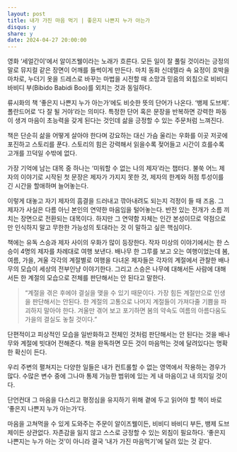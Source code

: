 ```yaml
---
layout: post
title: 내가 가진 마음 먹기 | 좋은지 나쁜지 누가 아는가
disqus: y
share: y
date: 2024-04-27 20:00:00
---
```



영화 ‘세얼간이’에서 알이즈웰이라는 노래가 흐른다. 모든 일이 잘 풀릴 것이라는 긍정의 말로 뮤지컬 같은 장면이 어깨를 들썩이게 만든다. 마치 동화 신데렐라 속 요정이 호박을 마차로, 누더기 옷을 드레스로 바꾸는 마법을 시전할 때 소망과 믿음의 외침으로 비비디 바비디 부(Bibido Babidi Boo)를 외치는 것과 동일하다. 

류시화의 책 ‘좋은지 나쁜지 누가 아는가’에도 비슷한 뜻의 단어가 나온다. ‘뱅제 도브제’. 폴란드어로 ‘다 잘 될 거야’라는 의미다. 특정한 단어 혹은 문장을 반복하면 강력한 파동이 생겨 마음이 초능력을 갖게 된다는 것인데 삶을 긍정할 수 있는 주문처럼 느껴진다.

책은 단순히 삶을 어떻게 살아야 한다며 강요하는 대신 가슴 울리는 우화를 이곳 저곳에 포진하고 스토리를 푼다. 스토리의 힘은 강력해서 읽을수록 젖어들고 시간이 흐를수록 고개를 끄덕일 수밖에 없다. 

가장 기억에 남는 대목 중 하나는 ‘미워할 수 없는 나의 제자’라는 챕터다. 불쑥 어느 제자의 이야기로 시작된 첫 문장은 제자가 가지지 못한 것, 제자의 한계와 허점 투성이를 긴 시간을 할애하며 늘어놓는다. 

이렇게 대놓고 자기 제자의 흠결을 드러내고 깎아내려도 되는지 걱정이 들 때 즈음. 그 제자가 사실은 다름 아닌 본인의 연약한 마음임을 털어놓는다. 반전 있는 전개가 소름 끼치는 장면으로 전환되는 대목이다. 하지만 그 연약함 자체는 인간 본성이므로 약점으로만 인식하지 말고 무한한 가능성의 토대라는 것 이 말하고 싶은 핵심이다. 

책에는 유독 스승과 제자 사이의 우화가 많이 등장한다. 작자 미상의 이야기에서는 한 스승이 4명의 제자를 차례대로 여행 보낸다. 배나무 한 그루를 보고 오는 여행이었는데 봄, 여름, 가을, 겨울 각각의 계절별로 여행을 다녀온 제자들은 각자의 계절에서 관찰한 배나무의 모습이 세상의 전부인냥 이야기한다. 그리고 스승은 나무에 대해서든 사람에 대해서든 한 계절의 모습으로 전체를 판단해서는 안 된다고 말한다. 

>“계절을 겪은 후에야 결실을 맺을 수 있기 때문이다. 가장 힘든 계절만으로 인생을 판단해서는 안된다. 한 계절의 고통으로 나머지 계절들이 가져다줄 기쁨을 파괴하지 말아야 한다. 겨울만 겪어 보고 포기하면 봄의 약속도 여름의 아름다움도 가을의 결실도 놓칠 것이다.”

단편적이고 피상적인 모습을 일반화하고 전체인 것처럼 판단해서는 안 된다는 것을 배나무와 계절에 빗대어 전해준다. 책을 완독하면 모든 것이 마음먹는 것에 달려있다는 명확한 확신이 든다. 

우리 주변의 펼쳐지는 다양한 일들은 내가 컨트롤할 수 없는 영역에서 작용하는 경우가 많다. 수많은 변수 중에 그나마 통제 가능한 범위에 있는 게 내 마음이고 내 의지일 것이다. 

단언컨대 그 마음을 다스리고  평정심을 유지하기 위해 곁에 두고 읽어야 할 책이 바로 ‘좋은지 나쁜지 누가 아는가’다.  

마음을 고쳐먹을 수 있게 도와주는 주문이 알이즈웰이든, 비비디 바비디 부든, 뱅제 도브제이든 상관없다. 자존감을 잃지 않고 스스로 긍정할 수 있는 외침이 필요하다. ‘좋은지 나쁜지는 누가 아는 것’이 아니라 결국 ‘내가 가진 마음먹기’에 달려 있는 것 같다.